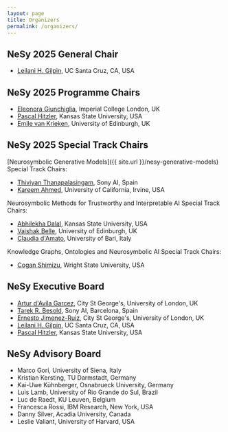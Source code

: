 ```yaml
---
layout: page
title: Organizers
permalink: /organizers/
---
```


## NeSy 2025 General Chair
- [Leilani H. Gilpin](https://people.ucsc.edu/~lgilpin/), UC Santa Cruz, CA, USA

## NeSy 2025 Programme Chairs
- [Eleonora Giunchiglia](https://profiles.imperial.ac.uk/e.giunchiglia), Imperial College London, UK 
- [Pascal Hitzler](https://www.cs.ksu.edu/about/people/faculty/hitzler/), Kansas State University, USA
- [Emile van Krieken](https://www.emilevankrieken.com/), University of Edinburgh, UK 

## NeSy 2025 Special Track Chairs
[Neurosymbolic Generative Models]({{ site.url }}/nesy-generative-models) Special Track Chairs:
- [Thiviyan Thanapalasingam](https://scholar.google.co.uk/citations?user=F2PvjdUAAAAJ&hl=en), Sony AI, Spain
- [Kareem Ahmed](https://kareemahmed.com/), University of California, Irvine, USA

Neurosymbolic Methods for Trustworthy and Interpretable AI Special Track Chairs:
- [Abhilekha Dalal](https://scholar.google.com/citations?user=41YgTS4AAAAJ&hl=en), Kansas State University, USA
- [Vaishak Belle](https://vaishakbelle.com/), University of Edinburgh, UK
- [Claudia d'Amato](https://www.uniba.it/it/docenti/damato-claudia), University of Bari, Italy

Knowledge Graphs, Ontologies and Neurosymbolic AI Special Track Chairs:
- [Cogan Shimizu](https://cogan-shimizu.github.io/), Wright State University, USA

## NeSy Executive Board
- [Artur d'Avila Garcez](https://www.staff.city.ac.uk/~aag/), City St George's, University of London, UK
- [Tarek R. Besold](https://ai.sony/people/Tarek-Besold/), Sony AI, Barcelona, Spain
- [Ernesto Jimenez-Ruiz](https://www.city.ac.uk/about/people/academics/ernesto-jimenez-ruiz), City St George's, University of London, UK 
- [Leilani H. Gilpin](https://people.ucsc.edu/~lgilpin/), UC Santa Cruz, CA, USA
- [Pascal Hitzler](https://www.cs.ksu.edu/about/people/faculty/hitzler/), Kansas State University, USA

## NeSy Advisory Board
- Marco Gori, University of Siena, Italy
- Kristian Kersting, TU Darmstadt, Germany 
- Kai-Uwe Kühnberger, Osnabrueck University, Germany 
- Luis Lamb, University of Rio Grande do Sul, Brazil
- Luc de Raedt, KU Leuven, Belgium 
- Francesca Rossi, IBM Research, New York, USA
- Danny Silver, Acadia University, Canada
- Leslie Valiant, University of Harvard, USA

